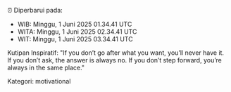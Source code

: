 ⏰ Diperbarui pada:
- WIB: Minggu, 1 Juni 2025 01.34.41 UTC
- WITA: Minggu, 1 Juni 2025 02.34.41 UTC
- WIT: Minggu, 1 Juni 2025 03.34.41 UTC

Kutipan Inspiratif:
"If you don’t go after what you want, you’ll never have it. If you don’t ask, the answer is always no. If you don’t step forward, you’re always in the same place."


Kategori: motivational

